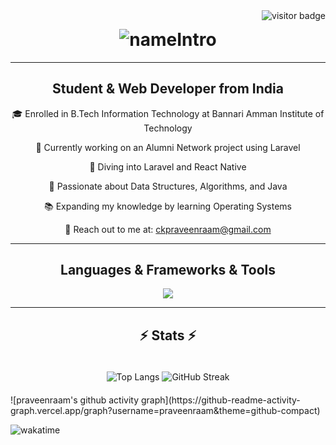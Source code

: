 <img align="right" src="https://visitor-badge.laobi.icu/badge?page_id=praveenraam.praveenraam" alt="visitor badge"/>

<h1 align="center" style="margin-top: 30px;">
    <img src="https://readme-typing-svg.demolab.com?font=Fira+Code&pause=1000&center=true&multiline=true&random=true&width=435&lines=Heyy!!+I'm+praveenraam&color=8892BF" alt="nameIntro" />
</h1>
<hr>
<h2 align="center">Student & Web Developer from India</h2>
<div align="center">
  <p>🎓 Enrolled in B.Tech Information Technology at Bannari Amman Institute of Technology</p>
  <p>🚀 Currently working on an Alumni Network project using Laravel</p>
  <p>🌟 Diving into Laravel and React Native</p>
  <p>🧠 Passionate about Data Structures, Algorithms, and Java</p>
  <p>📚 Expanding my knowledge by learning Operating Systems</p>
  <p>📧 Reach out to me at: <a href="mailto:ckpraveenraam@gmail.com">ckpraveenraam@gmail.com</a></p>
</div>

<hr>

<h2 align="center">Languages & Frameworks & Tools</h2>
<p align="center">
  <a href="https://skillicons.dev">
    <img src="https://skillicons.dev/icons?i=java,c,php,js,laravel,mysql,figma,vscode,git,linux&theme=light" />
  </a>
</p>

<hr>
<h2 align="center">⚡ Stats ⚡</h2>
<div align="center" style="padding: 20px;">
  <img src="https://github-readme-stats.vercel.app/api/top-langs/?username=praveenraam&layout=compact" alt="Top Langs" />
  <img src="https://github-readme-streak-stats.herokuapp.com/?user=praveenraam" alt="GitHub Streak" />
</div>
![praveenraam's github activity graph](https://github-readme-activity-graph.vercel.app/graph?username=praveenraam&theme=github-compact)

![wakatime](https://wakatime.com/badge/user/19d677e9-0da9-4aa1-9d77-1b27177e095d.svg)
